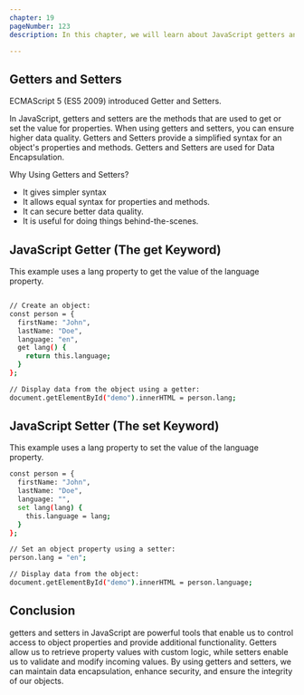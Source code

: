 ```yaml
---
chapter: 19
pageNumber: 123
description: In this chapter, we will learn about JavaScript getters and setters. JavaScript getters and setters are special methods that provide access to object properties. Getters are used to read values of properties, while setters are used to write values to properties.

---
```


## Getters and Setters

ECMAScript 5 (ES5 2009) introduced Getter and Setters.

In JavaScript, getters and setters are the methods that are used to get or set the value for properties. When using getters and setters, you can ensure higher data quality. Getters and Setters provide a simplified syntax for an object's properties and methods. Getters and Setters are used for Data Encapsulation.

Why Using Getters and Setters?

- It gives simpler syntax
- It allows equal syntax for properties and methods.
- It can secure better data quality.
- It is useful for doing things behind-the-scenes. 

## JavaScript Getter (The get Keyword)
This example uses a lang property to get the value of the language property.

```sh

// Create an object:
const person = {
  firstName: "John",
  lastName: "Doe",
  language: "en",
  get lang() {
    return this.language;
  }
};

// Display data from the object using a getter:
document.getElementById("demo").innerHTML = person.lang;
```

## JavaScript Setter (The set Keyword)
This example uses a lang property to set the value of the language property.

```sh
const person = {
  firstName: "John",
  lastName: "Doe",
  language: "",
  set lang(lang) {
    this.language = lang;
  }
};

// Set an object property using a setter:
person.lang = "en";

// Display data from the object:
document.getElementById("demo").innerHTML = person.language;
```

## Conclusion
getters and setters in JavaScript are powerful tools that enable us to control access to object properties and provide additional functionality. Getters allow us to retrieve property values with custom logic, while setters enable us to validate and modify incoming values. By using getters and setters, we can maintain data encapsulation, enhance security, and ensure the integrity of our objects.
